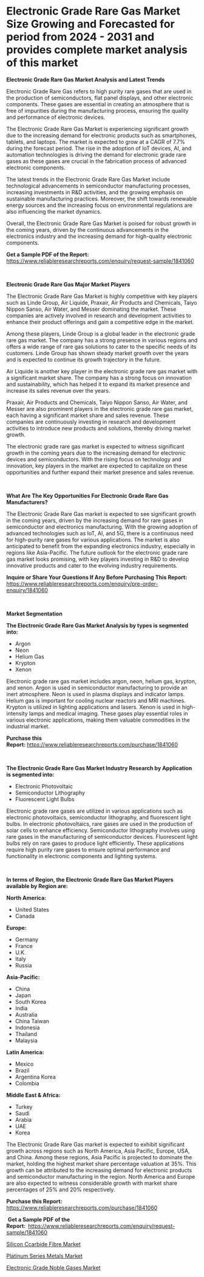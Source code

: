<p><h1>Electronic Grade Rare Gas Market Size Growing and Forecasted for period from 2024 - 2031 and provides complete market analysis of this market</h1></p><p><strong>Electronic Grade Rare Gas Market Analysis and Latest Trends</strong></p>
<p><p>Electronic Grade Rare Gas refers to high purity rare gases that are used in the production of semiconductors, flat panel displays, and other electronic components. These gases are essential in creating an atmosphere that is free of impurities during the manufacturing process, ensuring the quality and performance of electronic devices.</p><p>The Electronic Grade Rare Gas Market is experiencing significant growth due to the increasing demand for electronic products such as smartphones, tablets, and laptops. The market is expected to grow at a CAGR of 7.7% during the forecast period. The rise in the adoption of IoT devices, AI, and automation technologies is driving the demand for electronic grade rare gases as these gases are crucial in the fabrication process of advanced electronic components.</p><p>The latest trends in the Electronic Grade Rare Gas Market include technological advancements in semiconductor manufacturing processes, increasing investments in R&D activities, and the growing emphasis on sustainable manufacturing practices. Moreover, the shift towards renewable energy sources and the increasing focus on environmental regulations are also influencing the market dynamics.</p><p>Overall, the Electronic Grade Rare Gas Market is poised for robust growth in the coming years, driven by the continuous advancements in the electronics industry and the increasing demand for high-quality electronic components.</p></p>
<p><strong>Get a Sample PDF of the Report:&nbsp;</strong> <a href="https://www.reliableresearchreports.com/enquiry/request-sample/1841060">https://www.reliableresearchreports.com/enquiry/request-sample/1841060</a></p>
<p>&nbsp;</p>
<p><strong>Electronic Grade Rare Gas Major Market Players</strong></p>
<p><p>The Electronic Grade Rare Gas Market is highly competitive with key players such as Linde Group, Air Liquide, Praxair, Air Products and Chemicals, Taiyo Nippon Sanso, Air Water, and Messer dominating the market. These companies are actively involved in research and development activities to enhance their product offerings and gain a competitive edge in the market.</p><p>Among these players, Linde Group is a global leader in the electronic grade rare gas market. The company has a strong presence in various regions and offers a wide range of rare gas solutions to cater to the specific needs of its customers. Linde Group has shown steady market growth over the years and is expected to continue its growth trajectory in the future.</p><p>Air Liquide is another key player in the electronic grade rare gas market with a significant market share. The company has a strong focus on innovation and sustainability, which has helped it to expand its market presence and increase its sales revenue over the years.</p><p>Praxair, Air Products and Chemicals, Taiyo Nippon Sanso, Air Water, and Messer are also prominent players in the electronic grade rare gas market, each having a significant market share and sales revenue. These companies are continuously investing in research and development activities to introduce new products and solutions, thereby driving market growth.</p><p>The electronic grade rare gas market is expected to witness significant growth in the coming years due to the increasing demand for electronic devices and semiconductors. With the rising focus on technology and innovation, key players in the market are expected to capitalize on these opportunities and further expand their market presence and sales revenue.</p></p>
<p>&nbsp;</p>
<p><strong>What Are The Key Opportunities For Electronic Grade Rare Gas Manufacturers?</strong></p>
<p><p>The Electronic Grade Rare Gas market is expected to see significant growth in the coming years, driven by the increasing demand for rare gases in semiconductor and electronics manufacturing. With the growing adoption of advanced technologies such as IoT, AI, and 5G, there is a continuous need for high-purity rare gases for various applications. The market is also anticipated to benefit from the expanding electronics industry, especially in regions like Asia-Pacific. The future outlook for the electronic grade rare gas market looks promising, with key players investing in R&D to develop innovative products and cater to the evolving industry requirements.</p></p>
<p><strong>Inquire or Share Your Questions If Any Before Purchasing This Report:</strong> <a href="https://www.reliableresearchreports.com/enquiry/pre-order-enquiry/1841060">https://www.reliableresearchreports.com/enquiry/pre-order-enquiry/1841060</a></p>
<p>&nbsp;</p>
<p><strong>Market Segmentation</strong></p>
<p><strong>The Electronic Grade Rare Gas Market Analysis by types is segmented into:</strong></p>
<p><ul><li>Argon</li><li>Neon</li><li>Helium Gas</li><li>Krypton</li><li>Xenon</li></ul></p>
<p><p>Electronic grade rare gas market includes argon, neon, helium gas, krypton, and xenon. Argon is used in semiconductor manufacturing to provide an inert atmosphere. Neon is used in plasma displays and indicator lamps. Helium gas is important for cooling nuclear reactors and MRI machines. Krypton is utilized in lighting applications and lasers. Xenon is used in high-intensity lamps and medical imaging. These gases play essential roles in various electronic applications, making them valuable commodities in the industrial market.</p></p>
<p><strong>Purchase this Report:&nbsp;</strong><a href="https://www.reliableresearchreports.com/purchase/1841060">https://www.reliableresearchreports.com/purchase/1841060</a></p>
<p>&nbsp;</p>
<p><strong>The Electronic Grade Rare Gas Market Industry Research by Application is segmented into:</strong></p>
<p><ul><li>Electronic Photovoltaic</li><li>Semiconductor Lithography</li><li>Fluorescent Light Bulbs</li></ul></p>
<p><p>Electronic grade rare gases are utilized in various applications such as electronic photovoltaics, semiconductor lithography, and fluorescent light bulbs. In electronic photovoltaics, rare gases are used in the production of solar cells to enhance efficiency. Semiconductor lithography involves using rare gases in the manufacturing of semiconductor devices. Fluorescent light bulbs rely on rare gases to produce light efficiently. These applications require high purity rare gases to ensure optimal performance and functionality in electronic components and lighting systems.</p></p>
<p>&nbsp;</p>
<p><strong>In terms of Region, the Electronic Grade Rare Gas Market Players available by Region are:</strong></p>
<p>
    <p> <strong> North America: </strong>
        <ul>
            <li>United States</li>
            <li>Canada</li>
        </ul>
        </p> 
    <p> <strong> Europe: </strong>
        <ul>
            <li>Germany</li>
            <li>France</li>
            <li>U.K.</li>
            <li>Italy</li>
            <li>Russia</li>
        </ul>
        </p> 
    <p> <strong> Asia-Pacific: </strong>
        <ul>
            <li>China</li>
            <li>Japan</li>
            <li>South Korea</li>
            <li>India</li>
            <li>Australia</li>
            <li>China Taiwan</li>
            <li>Indonesia</li>
            <li>Thailand</li>
            <li>Malaysia</li>
        </ul>
        </p> 
    <p> <strong> Latin America: </strong>
        <ul>
            <li>Mexico</li>
            <li>Brazil</li>
            <li>Argentina Korea</li>
            <li>Colombia</li>
        </ul>
        </p> 
    <p> <strong> Middle East & Africa: </strong>
        <ul>
            <li>Turkey</li>
            <li>Saudi</li>
            <li>Arabia</li>
            <li>UAE</li>
            <li>Korea</li>
        </ul>
    </p>
    </p>
<p><p>The Electronic Grade Rare Gas market is expected to exhibit significant growth across regions such as North America, Asia Pacific, Europe, USA, and China. Among these regions, Asia Pacific is projected to dominate the market, holding the highest market share percentage valuation at 35%. This growth can be attributed to the increasing demand for electronic products and semiconductor manufacturing in the region. North America and Europe are also expected to witness considerable growth with market share percentages of 25% and 20% respectively.</p></p>
<p><strong>Purchase this Report: </strong><a href="https://www.reliableresearchreports.com/purchase/1841060">https://www.reliableresearchreports.com/purchase/1841060</a></p>
<p>&nbsp;<strong>Get a Sample PDF of the Report:&nbsp;&nbsp;</strong><a href="https://www.reliableresearchreports.com/enquiry/request-sample/1841060">https://www.reliableresearchreports.com/enquiry/request-sample/1841060</a></p>
<p><strong></strong></p>
<p><p><a href="https://github.com/gamblestampleyjenny50m5sl6/Market-Research-Report-List-1/blob/main/silicon-ccarbide-fibre-market.md">Silicon Ccarbide Fibre Market</a></p><p><a href="https://github.com/wwwkeltoum/Market-Research-Report-List-2/blob/main/platinum-series-metals-market.md">Platinum Series Metals Market</a></p><p><a href="https://github.com/nicholepatriciadoylenwnrjr0/Market-Research-Report-List-1/blob/main/electronic-grade-noble-gases-market.md">Electronic Grade Noble Gases Market</a></p></p>